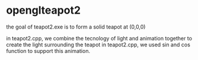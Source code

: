 # openglteapot2

the goal of teapot2.exe is to form a solid teapot at (0,0,0)

in teapot2.cpp, we combine the tecnology of light and animation together to create the light surrounding the teapot
in teapot2.cpp, we used sin and cos function to support this animation.
